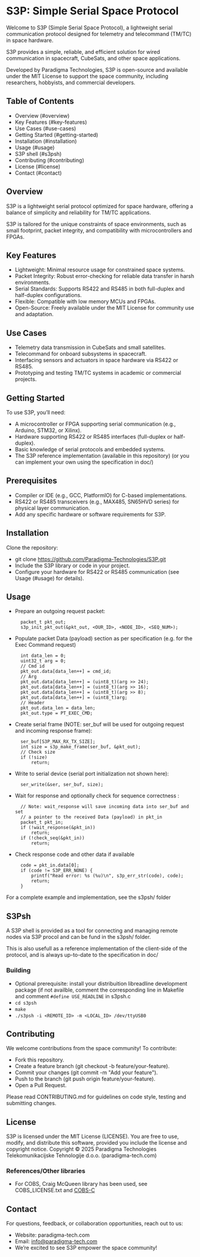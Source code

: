 S3P: Simple Serial Space Protocol
=================================

Welcome to S3P (Simple Serial Space Protocol), a lightweight serial
communication protocol designed for telemetry and telecommand (TM/TC) in
space hardware.

S3P provides a simple, reliable, and efficient solution for wired
communication in spacecraft, CubeSats, and other space applications.

Developed by Paradigma Technologies, S3P is open-source and available
under the MIT License to support the space community, including
researchers, hobbyists, and commercial developers.


Table of Contents
-----------------

- Overview (#overview)
- Key Features (#key-features)
- Use Cases (#use-cases)
- Getting Started (#getting-started)
- Installation (#installation)
- Usage (#usage)
- S3P shell (#s3psh)
- Contributing (#contributing)
- License (#license)
- Contact (#contact)


Overview
--------

S3P is a lightweight serial protocol optimized for space hardware,
offering a balance of simplicity and reliability for TM/TC applications.

S3P is tailored for the unique constraints of space environments, such
as small footprint, packet integrity, and compatibility with
microcontrollers and FPGAs.


Key Features
------------

- Lightweight: Minimal resource usage for constrained space systems.
- Packet Integrity: Robust error-checking for reliable data transfer in
    harsh environments.
- Serial Standards: Supports RS422 and RS485 in both full-duplex and
    half-duplex configurations.
- Flexible: Compatible with low memory MCUs and FPGAs.
- Open-Source: Freely available under the MIT License for community use
    and adaptation.


Use Cases
---------

- Telemetry data transmission in CubeSats and small satellites.
- Telecommand for onboard subsystems in spacecraft.
- Interfacing sensors and actuators in space hardware via RS422 or RS485.
- Prototyping and testing TM/TC systems in academic or commercial projects.


Getting Started
---------------

To use S3P, you’ll need:
- A microcontroller or FPGA supporting serial communication (e.g., Arduino, STM32, or Xilinx).
- Hardware supporting RS422 or RS485 interfaces (full-duplex or half-duplex).
- Basic knowledge of serial protocols and embedded systems.
- The S3P reference implementation (available in this repository)
    (or you can implement your own using the specification in doc/)


Prerequisites
-------------

- Compiler or IDE (e.g., GCC, PlatformIO) for C-based implementations.
- RS422 or RS485 transceivers (e.g., MAX485, SN65HVD series) for physical layer communication.
- Add any specific hardware or software requirements for S3P.


Installation
------------

Clone the repository:

- git clone https://github.com/Paradigma-Technologies/S3P.git
- Include the S3P library or code in your project.
- Configure your hardware for RS422 or RS485 communication (see Usage
    (#usage) for details).


Usage
-----

- Prepare an outgoing request packet:

        packet_t pkt_out;
        s3p_init_pkt_out(&pkt_out, <OUR_ID>, <NODE_ID>, <SEQ_NUM>);

- Populate packet Data (payload) section as per specification (e.g. for
    the Exec Command request)

        int data_len = 0;
        uint32_t arg = 0;
        // Cmd id
        pkt_out.data[data_len++] = cmd_id;
        // Arg
        pkt_out.data[data_len++] = (uint8_t)(arg >> 24);
        pkt_out.data[data_len++] = (uint8_t)(arg >> 16);
        pkt_out.data[data_len++] = (uint8_t)(arg >> 8);
        pkt_out.data[data_len++] = (uint8_t)arg;
        // Header
        pkt_out.data_len = data_len;
        pkt_out.type = PT_EXEC_CMD;

- Create serial frame (NOTE: ser_buf will be used for outgoing request
    and incoming response frame):

        ser_buf[S3P_MAX_RX_TX_SIZE];
        int size = s3p_make_frame(ser_buf, &pkt_out);
        // Check size
        if (!size)
            return;

- Write to serial device (serial port initialization not shown here):

        ser_write(&ser, ser_buf, size);

- Wait for response and optionally check for sequence correctness :

        // Note: wait_response will save incoming data into ser_buf and set
        // a pointer to the received Data (payload) in pkt_in
        packet_t pkt_in;
        if (!wait_response(&pkt_in))
            return;
        if (!check_seq(&pkt_in))
            return;

- Check response code and other data if available

        code = pkt_in.data[0];
        if (code != S3P_ERR_NONE) {
            printf("Read error: %s (%u)\n", s3p_err_str(code), code);
            return;
        }

For a complete example and implementation, see the s3psh/ folder


S3Psh
-----

A S3P shell is provided as a tool for connecting and managing remote
nodes via S3P procol and can be fund in the s3psh/ folder.

This is also usefull as a reference implementation of the client-side of
the protocol, and is always up-to-date to the specification in doc/

### Building

- Optional prerequisite: install your distribuition libreadline
    development package (if not availble, comment the corresponding line
    in Makefile and comment `#define USE_READLINE` in s3psh.c
- `cd s3psh`
- `make`
- `./s3psh -i <REMOTE_ID> -m <LOCAL_ID> /dev/ttyUSB0`


Contributing
------------

We welcome contributions from the space community! To contribute:

- Fork this repository.
- Create a feature branch (git checkout -b feature/your-feature).
- Commit your changes (git commit -m "Add your feature").
- Push to the branch (git push origin feature/your-feature).
- Open a Pull Request.

Please read CONTRIBUTING.md for guidelines on code style, testing and
submitting changes.


License
-------

S3P is licensed under the MIT License (LICENSE). You are free to use,
modify, and distribute this software, provided you include the license
and copyright notice.
Copyright © 2025 Paradigma Technologies Telekomunikacijske Tehnologije
d.o.o. (paradigma-tech.com) 

### References/Other libraries

- For COBS, Craig McQueen library has been used, see COBS_LICENSE.txt
  and [COBS-C](https://github.com/cmcqueen/cobs-c)


Contact
-------

For questions, feedback, or collaboration opportunities, reach out to us:

- Website: paradigma-tech.com
- Email: info@paradigma-tech.com
- We’re excited to see S3P empower the space community!



